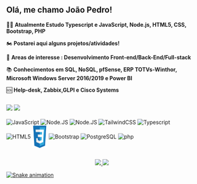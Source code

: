 ## **Olá, me chamo João Pedro!**


👨‍🎓  **Atualmente Estudo Typescript e JavaScript, Node.js, HTML5, CSS, Bootstrap, PHP** 

🏍   **Postarei aqui alguns projetos/atividades!**

👔  **Areas de interesse : Desenvolvimento Front-end/Back-End/Full-stack**

📚  **Conhecimentos em SQL, NoSQL, pfSense, ERP TOTVs-Winthor, Microsoft Windows Server 2016/2019 e Power BI**

🆘  **Help-desk, Zabbix,GLPI e Cisco Systems**


## 
<div>
  <a href = "mailto:joao_entreprise@hotmail.com"><img  height = "35" src="https://img.shields.io/badge/Microsoft_Outlook-0078D4?style=for-the-badge&logo=microsoft-outlook&logoColor=white"></a>
  <a href=https://www.linkedin.com/in/joao-dev-starter target="_blank"><img  height = "35" src="https://img.shields.io/badge/-LinkedIn-%230077B5?style=for-the-badge&logo=linkedin&logoColor=white" target="_blank"></a> 
</div


##

<div style="display: inline_block"><br>
  	<img align="center" alt="JavaScript" height="40" width="40" src="https://cdn.jsdelivr.net/gh/devicons/devicon/icons/javascript/javascript-original.svg" />
  	<img align="center" alt="Node.JS" height="40" width="40" src="https://cdn.jsdelivr.net/gh/devicons/devicon/icons/nodejs/nodejs-plain-wordmark.svg"/>
        <img align="center" alt="Node.JS" height="40" width="40" src="https://cdn.jsdelivr.net/gh/devicons/devicon/icons/angularjs/angularjs-original.svg" />
        <img  align="center" alt="TailwindCSS" height="40" width="40" src="https://cdn.jsdelivr.net/gh/devicons/devicon/icons/tailwindcss/tailwindcss-plain.svg" />
        <img align="center" alt="Typescript" height="40" width="40"  src="https://cdn.jsdelivr.net/gh/devicons/devicon/icons/typescript/typescript-original.svg" />
	<br>
  	<img align="center" alt="HTML5" height="40" width="40" src="https://cdn.jsdelivr.net/gh/devicons/devicon/icons/html5/html5-original.svg"/>		
  	<img align="center" alt="CSS" height="60" width="40" src="https://raw.githubusercontent.com/devicons/devicon/master/icons/css3/css3-original.svg">
 	<img align="center" alt="Bootstrap" height="40" width="40" src="https://cdn.jsdelivr.net/gh/devicons/devicon/icons/bootstrap/bootstrap-plain-wordmark.svg"/>
	<img align="center" alt="PostgreSQL" height="40" width="40" src="https://cdn.jsdelivr.net/gh/devicons/devicon/icons/postgresql/postgresql-plain-wordmark.svg"/>
        <img align="center" alt="php" height="60" width="60" src="https://cdn.jsdelivr.net/gh/devicons/devicon/icons/php/php-original.svg">
	 
</div>

##
																																					 
<div align="center">
  <a href="https://github.com/JoaoPDeveloper">
  <img height="180em" src="https://github-readme-stats.vercel.app/api?username=JoaoPDeveloper&show_icons=true&theme=dracula&include_all_commits=true&count_private=true"/>
  <img height="180em" src="https://github-readme-stats.vercel.app/api/top-langs/?username=JoaoPDeveloper&layout=compact&langs_count=7&theme=dracula"/>
</div>		
																																			   


																																			   
 ![Snake animation](https://github.com/JoaoPDeveloper/JoaoPDeveloper/blob/output/github-contribution-grid-snake.svg)

